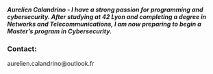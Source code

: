 ##### Aurelien Calandrino - I have a strong passion for programming and cybersecurity. After studying at 42 Lyon and completing a degree in Networks and Telecommunications, I am now preparing to begin a Master’s program in Cybersecurity.

### Contact:
  <div> aurelien.calandrino@outlook.fr </div>
